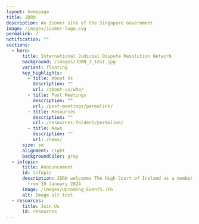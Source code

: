 ```yaml
---
layout: homepage
title: JDRN
description: An Isomer site of the Singapore Government
image: /images/isomer-logo.svg
permalink: /
notification: ""
sections:
  - hero:
      title: International Judicial Dispute Resolution Network
      background: /images/JDRN_3_Test.jpg
      variant: floating
      key_highlights:
        - title: About Us
          description: ""
          url: /about-us/who/
        - title: Past Meetings
          description: ""
          url: /past-meetings/permalink/
        - title: Resources
          description: ""
          url: /resources-folder1/permalink/
        - title: News
          description: ""
          url: /news/
      size: sm
      alignment: right
      backgroundColor: gray
  - infopic:
      title: Announcement
      id: infopic
      description: JDRN welcomes The High Court of Ireland as a member with effect
        from 19 January 2024
      image: /images/Upcoming_Event5.JPG
      alt: Image alt text
  - resources:
      title: Join Us
      id: resources
---
```

